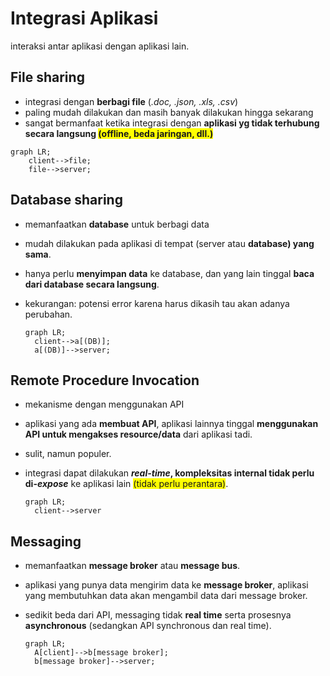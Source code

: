 # Integrasi Aplikasi

interaksi antar aplikasi dengan aplikasi lain.

## File sharing

- integrasi dengan **berbagi file** (*.doc, .json, .xls, .csv*)
- paling mudah dilakukan dan masih banyak dilakukan hingga sekarang
- sangat bermanfaat ketika integrasi dengan **aplikasi yg tidak terhubung secara langsung <span style="background-color: yellow;">(offline, beda jaringan, dll.)</span>**

```mermaid
graph LR;
	client-->file;
	file-->server;
```

## Database sharing

- memanfaatkan **database** untuk berbagi data

- mudah dilakukan pada aplikasi di tempat (server atau **database) yang sama**.

- hanya perlu **menyimpan data** ke database, dan yang lain tinggal **baca dari database secara langsung**.

- kekurangan: potensi error karena harus dikasih tau akan adanya perubahan.

  ```mermaid
  graph LR;
  	client-->a[(DB)];
  	a[(DB)]-->server;
  ```

  

## Remote Procedure Invocation

- mekanisme dengan menggunakan API

- aplikasi yang ada **membuat API**, aplikasi lainnya tinggal **menggunakan API untuk mengakses resource/data** dari aplikasi tadi.

- sulit, namun populer.

- integrasi dapat dilakukan ***real-time*, kompleksitas internal tidak perlu di-*expose*** ke aplikasi lain <span style="background-color: yellow;">(tidak perlu perantara)</span>.

  ```mermaid
  graph LR;
  	client-->server
  ```

  

## Messaging

- memanfaatkan **message broker** atau **message bus**.

- aplikasi yang punya data mengirim data ke **message broker**, aplikasi yang membutuhkan data akan mengambil data dari message broker.

- sedikit beda dari API, messaging tidak **real time** serta prosesnya **asynchronous** (sedangkan API synchronous dan real time).

  ```mermaid
  graph LR;
  	A[client]-->b[message broker];
  	b[message broker]-->server;
  ```

  

